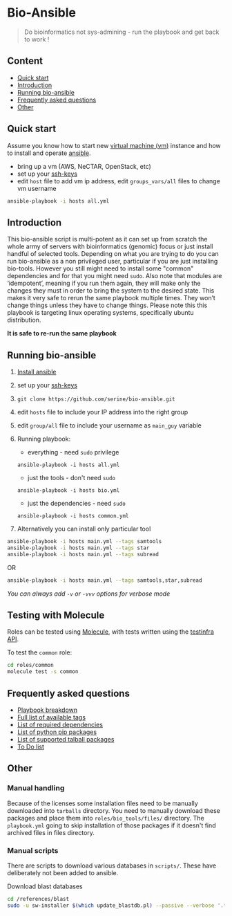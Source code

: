 # Bio-Ansible 

> Do bioinformatics not sys-admining - run the playbook and get back to work !

## Content 

- [Quick start](#quick-start)
- [Introduction](#introduction)
- [Running bio-ansible](#running-bio-ansible)
- [Frequently asked questions](#frequently-asked-questions)
- [Other](#other)

## Quick start

Assume you know how to start new [virtual machine (vm)](https://en.wikipedia.org/wiki/Virtual_machine) instance and how to install and operate [ansible](http://docs.ansible.com/ansible/intro.html).

- bring up a vm (AWS, NeCTAR, OpenStack, etc)
- set up your [ssh-keys](https://www.digitalocean.com/community/tutorials/how-to-set-up-ssh-keys--2)
- edit `host` file to add vm ip address, edit `groups_vars/all` files to change vm username

```BASH
ansible-playbook -i hosts all.yml
```
## Introduction

This bio-ansible script is multi-potent as it can set up from scratch the whole army of servers with bioinformatics (genomic) focus or just install handful of selected tools. Depending on what you are trying to do you can run bio-ansible as a non privileged user, particular if you are just installing bio-tools. However you still might need to install some "common" dependencies and for that you might need `sudo`.
Also note that modules are ‘idempotent’, meaning if you run them again, they will make only the changes they must in order to bring the system to the desired state. This makes it very safe to rerun the same playbook multiple times. They won’t change things unless they have to change things.
Please note this this playbook is targeting linux operating systems, specifically ubuntu distribution.

**It is safe to re-run the same playbook**

## Running bio-ansible

1. [Install ansible](http://docs.ansible.com/ansible/intro_installation.html)
2. set up your [ssh-keys](https://www.digitalocean.com/community/tutorials/how-to-set-up-ssh-keys--2)
3. `git clone https://github.com/serine/bio-ansible.git`
4. edit `hosts` file to include your IP address into the right group
5. edit `group/all` file to include your username as `main_guy` variable
6. Running playbook:
    - everything - need `sudo` privilege
    ```
    ansible-playbook -i hosts all.yml
    ```
    - just the tools - don't need `sudo`
    ```
    ansible-playbook -i hosts bio.yml
    ```
    - just the dependencies - need `sudo`

    ```
    ansible-playbook -i hosts common.yml
    ```
7. Alternatively you can install only particular tool

```BASH
ansible-playbook -i hosts main.yml --tags samtools
ansible-playbook -i hosts main.yml --tags star
ansible-playbook -i hosts main.yml --tags subread
```

OR

```BASH
ansible-playbook -i hosts main.yml --tags samtools,star,subread
```

_You can always add `-v` or `-vvv` options for verbose mode_

## Testing with Molecule

Roles can be tested using [Molecule](https://molecule.readthedocs.io), with
tests written using the
[testinfra API](https://testinfra.readthedocs.io/en/latest/modules.html).

To test the `common` role:

```BASH
cd roles/common
molecule test -s common
```

## Frequently asked questions

- [Playbook breakdown](supplementary/playbook_breakdown.md)
- [Full list of available tags](supplementary/list_of_tags.md)
- [List of required dependencies](supplementary/dependencies.md)
- [List of python pip packages](supplementary/pip_packages.md)
- [List of supported talball packages](tarballs)
- [To Do list](supplementary/TODO.md)

## Other

### Manual handling

Because of the licenses some installation files need to be manually downloaded into `tarballs` directory. You need to manually download these packages and place them into `roles/bio_tools/files/` directory. The `playbook.yml` going to skip installation of those packages if it doesn't find archived files in files directory.

### Manual scripts

There are scripts to download various databases in `scripts/`. These have deliberately not been added to ansible.

Download blast databases

```BASH
cd /references/blast
sudo -u sw-installer $(which update_blastdb.pl) --passive --verbose '.*'
```
